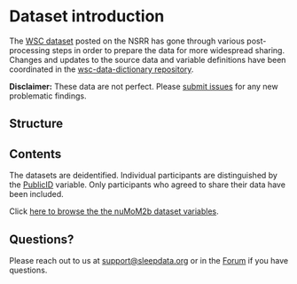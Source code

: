 # Dataset introduction

The [WSC dataset](:files_path:/datasets) posted on the NSRR has gone through various post-processing steps in order to prepare the data for more widespread sharing. Changes and updates to the source data and variable definitions have been coordinated in the [wsc-data-dictionary repository](https://github.com/nsrr/wsc-data-dictionary).

**Disclaimer:** These data are not perfect. Please [submit issues](https://github.com/nsrr/wsc-data-dictionary/issues) for any new problematic findings.

## Structure



## Contents

The datasets are deidentified. Individual participants are distinguished by the [PublicID](https://sleepdata.org/datasets/numom2b/variables/publicid) variable. Only participants who agreed to share their data have been included.

Click [here to browse the the nuMoM2b dataset variables](https://sleepdata.org/datasets/numom2b/variables).

## Questions?

Please reach out to us at support@sleepdata.org or in the [Forum](https://sleepdata.org/forum) if you have questions.
